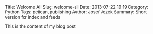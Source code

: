 

Title: Welcome All
Slug: welcome-all
Date: 2013-07-22 19:19
Category: Python
Tags: pelican, publishing
Author: Josef Jezek
Summary: Short version for index and feeds

This is the content of my blog post.
